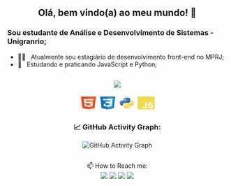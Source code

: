 <div align="center">

## Olá, bem vindo(a) ao meu mundo! 👋

</div>

### Sou estudante de Análise e Desenvolvimento de Sistemas - Unigranrio;

- 👨‍💻 &nbsp; Atualmente sou estagiário de desenvolvimento front-end no MPRJ;
- 📖 &nbsp; Estudando e praticando JavaScript e Python;

##

<div align="center">
<img height="180em" src="https://github-readme-stats.vercel.app/api/top-langs/?username=nicolasgaldino&layout=compact&langs_count=7&theme=dark"/><br>

<div style="display: inline_block"><br>
  <img align="center" alt="HTML" height="30" width="40" src="https://raw.githubusercontent.com/devicons/devicon/master/icons/html5/html5-original.svg">
  <img align="center" alt="CSS" height="30" width="40" src="https://raw.githubusercontent.com/devicons/devicon/master/icons/css3/css3-original.svg">
  <img align="center" alt="Python" height="30" width="40" src="https://raw.githubusercontent.com/devicons/devicon/master/icons/python/python-original.svg">
  <img align="center" alt="Js" height="30" width="40" src="https://raw.githubusercontent.com/devicons/devicon/master/icons/javascript/javascript-plain.svg">
</div>
</div>

##
<div align="center">

  ### 📈 GitHub Activity Graph:
![GitHub Activity Graph](https://activity-graph.herokuapp.com/graph?username=nicolasgaldino&theme=redical&color=00ffff&line=00ffff&point=ffffff&area=true&hide_border=true)

</div>
  
##

<div align="center">
 📫 How to Reach me:
<div>
  <a href="https://www.linkedin.com/in/nícolas-galdino-esmael-8370ab199" target="_blank"><img src="https://img.shields.io/badge/LinkedIn-0077B5?style=for-the-badge&logo=linkedin&logoColor=white" target="_blank"></a>
  <a href = "https://twitter.com/galdino_esmael"><img src="https://img.shields.io/badge/Twitter-1DA1F2?style=for-the-badge&logo=twitter&logoColor=white" target="_blank"></a>
  <a href = "mailto:nicolasesmael1998@gmail.com"><img src="https://img.shields.io/badge/Gmail-D14836?style=for-the-badge&logo=gmail&logoColor=white" target="_blank"></a>
  <a href="https://api.whatsapp.com/send?phone=+5521974903005" alt="Connect on Whatsapp"> <img src="https://img.shields.io/badge/WHATSAPP-%2325D366.svg?&style=for-the-badge&logo=whatsapp&logoColor=white"/></a>
</div>
</div>
